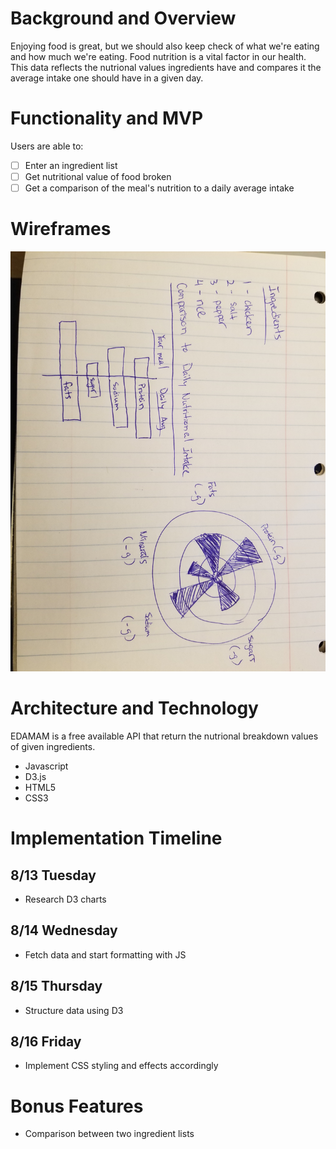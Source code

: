 # Background and Overview
Enjoying food is great, but we should also keep check of what we're eating and how much we're eating. Food nutrition is a vital factor in our health.
This data reflects the nutrional values ingredients have and compares it the average intake one should have in a given day.

# Functionality and MVP
Users are able to:
- [ ] Enter an ingredient list
- [ ] Get nutritional value of food broken 
- [ ] Get a comparison of the meal's nutrition to a daily average intake

# Wireframes
![Wireframe](./wireframe_image/wireframe.jpg)

# Architecture and Technology
EDAMAM is a free available API that return the nutrional breakdown values of given ingredients.

- Javascript
- D3.js 
- HTML5
- CSS3

# Implementation Timeline
## 8/13 Tuesday 
* Research D3 charts

## 8/14 Wednesday
* Fetch data and start formatting with JS

## 8/15 Thursday
* Structure data using D3

## 8/16 Friday
* Implement CSS styling and effects accordingly

# Bonus Features
- Comparison between two ingredient lists

